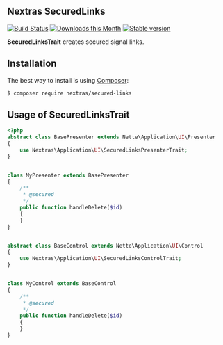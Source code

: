 ## Nextras SecuredLinks

[![Build Status](https://travis-ci.org/nextras/secured-links.svg?branch=master)](https://travis-ci.org/nextras/secured-links)
[![Downloads this Month](https://img.shields.io/packagist/dm/nextras/secured-links.svg?style=flat)](https://packagist.org/packages/nextras/secured-links)
[![Stable version](http://img.shields.io/packagist/v/nextras/secured-links.svg?style=flat)](https://packagist.org/packages/nextras/secured-links)


**SecuredLinksTrait** creates secured signal links.

## Installation

The best way to install is using [Composer](http://getcomposer.org/):

```sh
$ composer require nextras/secured-links
```

## Usage of SecuredLinksTrait

```php
<?php
abstract class BasePresenter extends Nette\Application\UI\Presenter
{
	use Nextras\Application\UI\SecuredLinksPresenterTrait;
}


class MyPresenter extends BasePresenter
{
	/**
	 * @secured
	 */
	public function handleDelete($id)
	{
	}
}


abstract class BaseControl extends Nette\Application\UI\Control
{
	use Nextras\Application\UI\SecuredLinksControlTrait;
}


class MyControl extends BaseControl
{
	/**
	 * @secured
	 */
	public function handleDelete($id)
	{
	}
}
```
